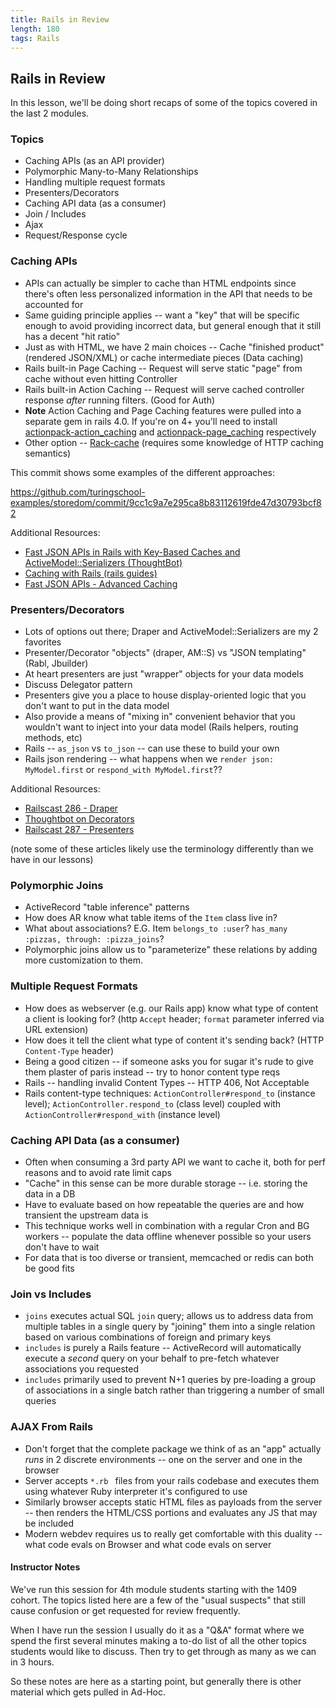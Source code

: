 ```yaml
---
title: Rails in Review
length: 180
tags: Rails
---
```


## Rails in Review

In this lesson, we'll be doing short recaps of some of the topics
covered in the last 2 modules.

### Topics

* Caching APIs (as an API provider)
* Polymorphic Many-to-Many Relationships
* Handling multiple request formats
* Presenters/Decorators
* Caching API data (as a consumer)
* Join / Includes
* Ajax
* Request/Response cycle

### Caching APIs

* APIs can actually be simpler to cache than HTML endpoints since
  there's often less personalized information in the API that needs
  to be accounted for
* Same guiding principle applies -- want a "key" that will be specific
  enough to avoid providing incorrect data, but general enough that it
  still has a decent "hit ratio"
* Just as with HTML, we have 2 main choices -- Cache "finished product"
  (rendered JSON/XML) or cache intermediate pieces (Data caching)
* Rails built-in Page Caching -- Request will serve static "page" from
  cache without even hitting Controller 
* Rails built-in Action Caching -- Request will serve cached controller
  response _after_ running filters. (Good for Auth)
* __Note__ Action Caching and Page Caching features were pulled into a
  separate gem in rails 4.0. If you're on 4+ you'll need to install
  [actionpack-action_caching](https://github.com/rails/actionpack-action_caching)
  and [actionpack-page_caching](https://github.com/rails/actionpack-page_caching) respectively
* Other option -- [Rack-cache](http://rtomayko.github.io/rack-cache/) (requires some
  knowledge of HTTP caching semantics)

This commit shows some examples of the different approaches:

https://github.com/turingschool-examples/storedom/commit/9cc1c9a7e295ca8b83112619fde47d30793bcf82

Additional Resources:

* [Fast JSON APIs in Rails with Key-Based Caches and ActiveModel::Serializers (ThoughtBot)](https://robots.thoughtbot.com/fast-json-apis-in-rails-with-key-based-caches-and)
* [Caching with Rails (rails guides)](http://guides.rubyonrails.org/caching_with_rails.html)
* [Fast JSON APIs - Advanced Caching](http://hawkins.io/2012/07/advanced_caching_part_6-fast_json_apis/)

### Presenters/Decorators

* Lots of options out there; Draper and ActiveModel::Serializers are my
  2 favorites
* Presenter/Decorator "objects" (draper, AM::S) vs "JSON templating"
  (Rabl, Jbuilder)
* At heart presenters are just "wrapper" objects for your data models
* Discuss Delegator pattern
* Presenters give you a place to house display-oriented logic that you
  don't want to put in the data model
* Also provide a means of "mixing in" convenient behavior that you
  wouldn't want to inject into your data model (Rails helpers, routing
  methods, etc)
* Rails -- `as_json` vs `to_json` -- can use these to build your own
* Rails json rendering -- what happens when we `render json:
  MyModel.first` or `respond_with MyModel.first`??

Additional Resources:

* [Railscast 286 - Draper](http://railscasts.com/episodes/286-draper)
* [Thoughtbot on Decorators](https://robots.thoughtbot.com/decorators-compared-to-strategies-composites-and)
* [Railscast 287 - Presenters](http://railscasts.com/episodes/287-presenters-from-scratch)

(note some of these articles likely use the terminology differently than
we have in our lessons)

### Polymorphic Joins

* ActiveRecord "table inference" patterns
* How does AR know what table items of the `Item` class live in?
* What about associations? E.G. Item `belongs_to :user`? `has_many
  :pizzas, through: :pizza_joins`?
* Polymorphic joins allow us to "parameterize" these relations by adding
  more customization to them.

### Multiple Request Formats

* How does as webserver (e.g. our Rails app) know what type of content a
  client is looking for? (http `Accept` header; `format` parameter
  inferred via URL extension)
* How does it tell the client what type of content it's sending back?
  (HTTP `Content-Type` header)
* Being a good citizen -- if someone asks you for sugar it's rude to
  give them plaster of paris instead -- try to honor content type reqs
* Rails -- handling invalid Content Types -- HTTP 406, Not Acceptable
* Rails content-type techniques: `ActionController#respond_to` (instance
  level); `ActionController.respond_to` (class level) coupled with
  `ActionController#respond_with` (instance level)

### Caching API Data (as a consumer)

* Often when consuming a 3rd party API we want to cache it, both for
  perf reasons and to avoid rate limit caps
* "Cache" in this sense can be more durable storage -- i.e. storing the
  data in a DB
* Have to evaluate based on how repeatable the queries are and how
  transient the upstream data is
* This technique works well in combination with a regular Cron and BG
  workers -- populate the data offline whenever possible so your users
  don't have to wait
* For data that is too diverse or transient, memcached or redis can both
  be good fits

### Join vs Includes

* `joins` executes actual SQL `join` query; allows us to address data from
  multiple tables in a single query by "joining" them into a single
  relation based on various combinations of foreign and primary keys
* `includes` is purely a Rails feature -- ActiveRecord will automatically
  execute a _second_ query on your behalf to pre-fetch whatever
  associations you requested
* `includes` primarily used to prevent N+1 queries by pre-loading
  a group of associations in a single batch rather than triggering a
  number of small queries

### AJAX From Rails

* Don't forget that the complete package we think of as an "app" actually _runs_
  in 2 discrete environments -- one on the server and one in the browser
* Server accepts `*.rb ` files from your rails codebase and executes
  them using whatever Ruby interpreter it's configured to use
* Similarly browser accepts static HTML files as payloads from the
  server -- then renders the HTML/CSS portions and evaluates any JS that
  may be included
* Modern webdev requires us to really get comfortable with this duality
  -- what code evals on Browser and what code evals on server


#### Instructor Notes

We've run this session for 4th module students starting with the 1409
cohort. The topics listed here are a few of the "usual suspects" that
still cause confusion or get requested for review frequently.

When I have run the session I usually do it as a "Q&A" format where we
spend the first several minutes making a to-do list of all the other
topics students would like to discuss. Then try to get through as many
as we can in 3 hours.

So these notes are here as a starting point, but generally there is
other material which gets pulled in Ad-Hoc.
